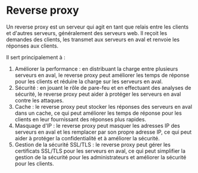 # Reverse proxy

Un reverse proxy est un serveur qui agit en tant que relais entre les clients et d'autres serveurs, généralement des serveurs web. Il reçoit les demandes des clients, les transmet aux serveurs en aval et renvoie les réponses aux clients.

Il sert principalement à :

1. Améliorer la performance : en distribuant la charge entre plusieurs serveurs en aval, le reverse proxy peut améliorer les temps de réponse pour les clients et réduire la charge sur les serveurs en aval.
2. Sécurité : en jouant le rôle de pare-feu et en effectuant des analyses de sécurité, le reverse proxy peut aider à protéger les serveurs en aval contre les attaques.
3. Cache : le reverse proxy peut stocker les réponses des serveurs en aval dans un cache, ce qui peut améliorer les temps de réponse pour les clients en leur fournissant des réponses plus rapides.
4. Masquage d'IP : le reverse proxy peut masquer les adresses IP des serveurs en aval et les remplacer par son propre adresse IP, ce qui peut aider à protéger la confidentialité et à améliorer la sécurité.
5. Gestion de la sécurité SSL/TLS : le reverse proxy peut gérer les certificats SSL/TLS pour les serveurs en aval, ce qui peut simplifier la gestion de la sécurité pour les administrateurs et améliorer la sécurité pour les clients.

